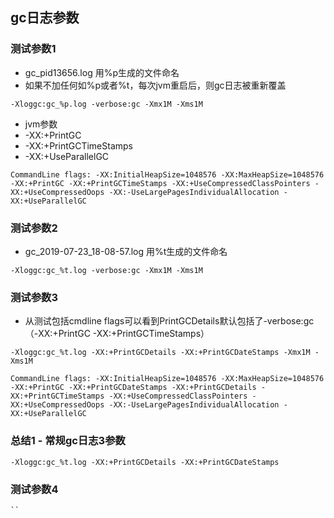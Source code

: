 ## gc日志参数

### 测试参数1
 - gc_pid13656.log 用%p生成的文件命名
 - 如果不加任何如%p或者%t，每次jvm重启后，则gc日志被重新覆盖
 
```
-Xloggc:gc_%p.log -verbose:gc -Xmx1M -Xms1M
```
 
  - jvm参数
  - -XX:+PrintGC
  - -XX:+PrintGCTimeStamps
  - -XX:+UseParallelGC
```
CommandLine flags: -XX:InitialHeapSize=1048576 -XX:MaxHeapSize=1048576 -XX:+PrintGC -XX:+PrintGCTimeStamps -XX:+UseCompressedClassPointers -XX:+UseCompressedOops -XX:-UseLargePagesIndividualAllocation -XX:+UseParallelGC 
```

### 测试参数2
  - gc_2019-07-23_18-08-57.log 用%t生成的文件命名
```
-Xloggc:gc_%t.log -verbose:gc -Xmx1M -Xms1M
```

### 测试参数3
  - 从测试包括cmdline flags可以看到PrintGCDetails默认包括了-verbose:gc（-XX:+PrintGC -XX:+PrintGCTimeStamps）

```
-Xloggc:gc_%t.log -XX:+PrintGCDetails -XX:+PrintGCDateStamps -Xmx1M -Xms1M
```

```
CommandLine flags: -XX:InitialHeapSize=1048576 -XX:MaxHeapSize=1048576 -XX:+PrintGC -XX:+PrintGCDateStamps -XX:+PrintGCDetails -XX:+PrintGCTimeStamps -XX:+UseCompressedClassPointers -XX:+UseCompressedOops -XX:-UseLargePagesIndividualAllocation -XX:+UseParallelGC 
```

### 总结1 - 常规gc日志3参数
```
-Xloggc:gc_%t.log -XX:+PrintGCDetails -XX:+PrintGCDateStamps
```

### 测试参数4

```
``